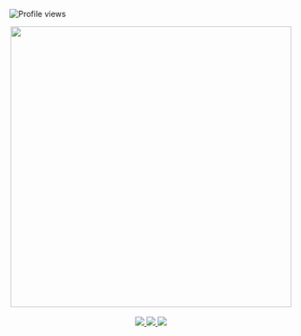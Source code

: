 ![Profile views](https://github.com/RaffaelDiniz)

<div align="center">
  <a href="https://github.com/RaffaelDiniz">
    <img src="" width="500">
  </a>
</div>
<br>
<div align="center">
  <a href="https://github.com/RaffaelDiniz" target="_blank">
    <img src="https://img.shields.io/badge/GitHub-100000?style=for-the-badge&logo=github&logoColor=white" target="_blank">
  </a>
  <a href = "mailto:raffaeldinizferrazdias@gmail.com">
    <img src="https://img.shields.io/badge/Gmail-D14836?style=for-the-badge&logo=gmail&logoColor=white">
  </a>
  <a href="https://www.linkedin.com/in/raffael-diniz-ferraz-dias-26a273249/" target="_blank">
    <img src="https://img.shields.io/badge/-LinkedIn-%230077B5?style=for-the-badge&logo=linkedin&logoColor=white" target="_blank">
  </a>
</div>